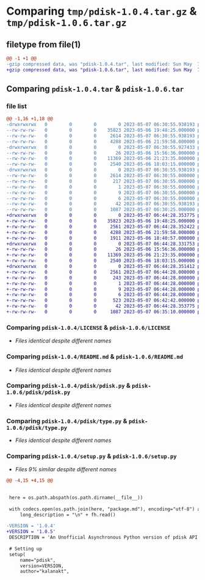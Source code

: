 # Comparing `tmp/pdisk-1.0.4.tar.gz` & `tmp/pdisk-1.0.6.tar.gz`

## filetype from file(1)

```diff
@@ -1 +1 @@
-gzip compressed data, was "pdisk-1.0.4.tar", last modified: Sun May  7 06:30:55 2023, max compression
+gzip compressed data, was "pdisk-1.0.6.tar", last modified: Sun May  7 06:44:28 2023, max compression
```

## Comparing `pdisk-1.0.4.tar` & `pdisk-1.0.6.tar`

### file list

```diff
@@ -1,16 +1,18 @@
-drwxrwxrwx   0        0        0        0 2023-05-07 06:30:55.938193 pdisk-1.0.4/
--rw-rw-rw-   0        0        0    35823 2023-05-06 19:48:25.000000 pdisk-1.0.4/LICENSE
--rw-rw-rw-   0        0        0     2614 2023-05-07 06:30:55.938193 pdisk-1.0.4/PKG-INFO
--rw-rw-rw-   0        0        0     4288 2023-05-06 21:59:58.000000 pdisk-1.0.4/README.md
-drwxrwxrwx   0        0        0        0 2023-05-07 06:30:55.927433 pdisk-1.0.4/pdisk/
--rw-rw-rw-   0        0        0       26 2023-05-06 15:56:36.000000 pdisk-1.0.4/pdisk/__init__.py
--rw-rw-rw-   0        0        0    11369 2023-05-06 21:23:35.000000 pdisk-1.0.4/pdisk/pdisk.py
--rw-rw-rw-   0        0        0     2540 2023-05-06 18:03:15.000000 pdisk-1.0.4/pdisk/type.py
-drwxrwxrwx   0        0        0        0 2023-05-07 06:30:55.938193 pdisk-1.0.4/pdisk.egg-info/
--rw-rw-rw-   0        0        0     2614 2023-05-07 06:30:55.000000 pdisk-1.0.4/pdisk.egg-info/PKG-INFO
--rw-rw-rw-   0        0        0      217 2023-05-07 06:30:55.000000 pdisk-1.0.4/pdisk.egg-info/SOURCES.txt
--rw-rw-rw-   0        0        0        1 2023-05-07 06:30:55.000000 pdisk-1.0.4/pdisk.egg-info/dependency_links.txt
--rw-rw-rw-   0        0        0        9 2023-05-07 06:30:55.000000 pdisk-1.0.4/pdisk.egg-info/requires.txt
--rw-rw-rw-   0        0        0        6 2023-05-07 06:30:55.000000 pdisk-1.0.4/pdisk.egg-info/top_level.txt
--rw-rw-rw-   0        0        0       42 2023-05-07 06:30:55.938193 pdisk-1.0.4/setup.cfg
--rw-rw-rw-   0        0        0     1087 2023-05-07 06:30:25.000000 pdisk-1.0.4/setup.py
+drwxrwxrwx   0        0        0        0 2023-05-07 06:44:28.353775 pdisk-1.0.6/
+-rw-rw-rw-   0        0        0    35823 2023-05-06 19:48:25.000000 pdisk-1.0.6/LICENSE
+-rw-rw-rw-   0        0        0     2561 2023-05-07 06:44:28.352422 pdisk-1.0.6/PKG-INFO
+-rw-rw-rw-   0        0        0     4288 2023-05-06 21:59:58.000000 pdisk-1.0.6/README.md
+-rw-rw-rw-   0        0        0     1911 2023-05-06 18:40:57.000000 pdisk-1.0.6/package.md
+drwxrwxrwx   0        0        0        0 2023-05-07 06:44:28.331753 pdisk-1.0.6/pdisk/
+-rw-rw-rw-   0        0        0       26 2023-05-06 15:56:36.000000 pdisk-1.0.6/pdisk/__init__.py
+-rw-rw-rw-   0        0        0    11369 2023-05-06 21:23:35.000000 pdisk-1.0.6/pdisk/pdisk.py
+-rw-rw-rw-   0        0        0     2540 2023-05-06 18:03:15.000000 pdisk-1.0.6/pdisk/type.py
+drwxrwxrwx   0        0        0        0 2023-05-07 06:44:28.351412 pdisk-1.0.6/pdisk.egg-info/
+-rw-rw-rw-   0        0        0     2561 2023-05-07 06:44:28.000000 pdisk-1.0.6/pdisk.egg-info/PKG-INFO
+-rw-rw-rw-   0        0        0      243 2023-05-07 06:44:28.000000 pdisk-1.0.6/pdisk.egg-info/SOURCES.txt
+-rw-rw-rw-   0        0        0        1 2023-05-07 06:44:28.000000 pdisk-1.0.6/pdisk.egg-info/dependency_links.txt
+-rw-rw-rw-   0        0        0        9 2023-05-07 06:44:28.000000 pdisk-1.0.6/pdisk.egg-info/requires.txt
+-rw-rw-rw-   0        0        0        6 2023-05-07 06:44:28.000000 pdisk-1.0.6/pdisk.egg-info/top_level.txt
+-rw-rw-rw-   0        0        0      523 2023-05-07 06:42:42.000000 pdisk-1.0.6/pyproject.toml
+-rw-rw-rw-   0        0        0       42 2023-05-07 06:44:28.353775 pdisk-1.0.6/setup.cfg
+-rw-rw-rw-   0        0        0     1087 2023-05-07 06:35:10.000000 pdisk-1.0.6/setup.py
```

### Comparing `pdisk-1.0.4/LICENSE` & `pdisk-1.0.6/LICENSE`

 * *Files identical despite different names*

### Comparing `pdisk-1.0.4/README.md` & `pdisk-1.0.6/README.md`

 * *Files identical despite different names*

### Comparing `pdisk-1.0.4/pdisk/pdisk.py` & `pdisk-1.0.6/pdisk/pdisk.py`

 * *Files identical despite different names*

### Comparing `pdisk-1.0.4/pdisk/type.py` & `pdisk-1.0.6/pdisk/type.py`

 * *Files identical despite different names*

### Comparing `pdisk-1.0.4/setup.py` & `pdisk-1.0.6/setup.py`

 * *Files 9% similar despite different names*

```diff
@@ -4,15 +4,15 @@
 
 
 here = os.path.abspath(os.path.dirname(__file__))
 
 with codecs.open(os.path.join(here, "package.md"), encoding="utf-8") as fh:
     long_description = "\n" + fh.read()
 
-VERSION = '1.0.4'
+VERSION = '1.0.5'
 DESCRIPTION = 'An Unofficial Asynchronous Python version of pdisk API wrapper'
 
 # Setting up
 setup(
     name="pdisk",
     version=VERSION,
     author="kalanakt",
```

